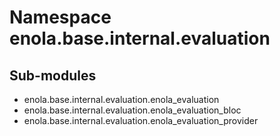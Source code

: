 Namespace enola.base.internal.evaluation
========================================

Sub-modules
-----------
* enola.base.internal.evaluation.enola_evaluation
* enola.base.internal.evaluation.enola_evaluation_bloc
* enola.base.internal.evaluation.enola_evaluation_provider